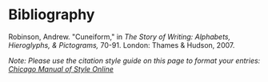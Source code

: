 # Bibliography

Robinson, Andrew. "Cuneiform," in *The Story of Writing: Alphabets, Hieroglyphs, & Pictograms,* 70-91. London: Thames & Hudson, 2007.

*Note: Please use the citation style guide on this page to format your entries: [Chicago Manual of Style Online](http://www.chicagomanualofstyle.org/tools_citationguide.html)*